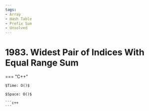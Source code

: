 ```yaml
---
tags:
- Array
- Hash Table
- Prefix Sum
- Unsolved
---
```



# 1983. Widest Pair of Indices With Equal Range Sum

=== "C++"

    $Time: O()$

    $Space: O()$

    ```c++
    ```
